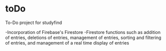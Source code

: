 # toDo
To-Do project for studyfind

-Incorporation of Firebase's Firestore
-Firestore functions such as addition of entries, deletions of entries, management of entries, sorting and filtering of entries, and management of a real time display of entries